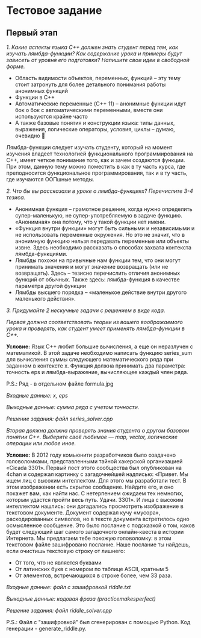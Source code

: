 # Тестовое задание

## Первый этап
*1. Какие аспекты языка С++ должен знать студент перед тем, как изучать лямбда-функции? Как содержание урока и примеры будут зависеть от уровня его подготовки? 
    Напишите свои идеи в свободной форме.*
- Область видимости объектов, переменных, функций – эту тему стоит затронуть для более детального понимания работы анонимных функций
- Функции в С++ 
- Автоматические переменные (C++ 11) – анонимные функции идут бок о бок с автоматическими переменными, вместе они используются крайне часто
- А также базовые понятия и конструкции языка: типы данных, выражения, логические операторы, условия, циклы – думаю, очевидно  

Лямбда-функции следует изучать студенту, который на момент изучения владеет технологией функционального программирования на С++, имеет четкое понимание того, как и зачем создаются функции. При этом, данную тему можно поместить в как в ту часть курса, где преподносится функциональное программирования, так и в ту часть, где изучаются ООПшные методы.  

*2. Что бы вы рассказали в уроке о лямбда-функциях? Перечислите 3-4 тезиса.*
- Анонимная функция – грамотное решение, когда нужно определить супер-маленькую, не супер-употребляемую в задаче функцию. «Анонимная» она потому, что у такой функции нет имени.
- «Функция внутри функции» могут быть сильными и независимыми и не использовать переменные окружения. Но это не значит, что в анонимную функцию нельзя передавать переменные или объекты извне. Здесь необходимо рассказать о способах захвата контекста лямбда-функциями.
- Лямбды похожи на привычные нам функции тем, что они могут принимать значения и могут значение возвращать (или не возвращать). Здесь – тезисно перечислить отличия анонимных функций от обычных. Также здесь: лямбда-функция в качестве параметра другой функции 
- Лямбды высшего порядка – «маленькое действие внутри другого маленького действия».

*3. Придумайте 2 нескучные задачи с решением в виде кода.*

*Первая должна соответствовать теории из вашего воображаемого урока и проверять, как студент умеет применять лямбда-функции в С++.*

**Условие:**
Язык С++ любит большие вычисления, а еще он неразлучен с математикой. В этой задаче необходимо написать функцию series_sum для вычисления суммы следующего математического ряда при заданном в контексте x. Функция должна принимать два параметра: точность eps и лямбда-выражение, вычисляющее каждый член ряда.

P.S.: Ряд - в отдельном файле formula.jpg

*Входные данные: x, eps*

*Выходные данные: сумма ряда с учетом точности.*

*Решение задания: файл series_solver.cpp*



*Вторая должна должна проверять знания студента о другом базовом понятии С++. Выберите своё любимое — map, vector, логические операции или любое иное.*
    
**Условие:**
В 2012 году комьюнити разработчиков было озадачено головоломками, представленными тайной хакерской организацией «Cicada 3301». Первый пост этого сообщества был опубликован на 4chan и содержал картинку с загадочнейшей надписью: «Привет. Мы ищем лиц с высоким интеллектом. Для этого мы разработали тест. В этом изображении есть скрытое сообщение. Найдите его, и оно покажет вам, как найти нас. С нетерпением ожидаем тех немногих, которым удастся пройти весь путь. Удачи. 3301». И лица с высоким интеллектом нашлись: они догадались просмотреть изображение в текстовом документе. Документ содержал кучу «мусора», раскодированных символов, но в тексте документа встретилось одно осмысленное сообщение. Это было послание с подсказкой о том, каков будет следующий шаг самого загадочного онлайн-квеста в истории Интернета. Мы предлагаем тебе похожую головоломку: в этом текстовом файле зашифровано послание. Наше послание ты найдешь, если очистишь текстовую строку от лишнего:
- От того, что не является буквами
- От латинских букв с номером по таблице ASCII, кратным 5
- От элементов, встречающихся в строке более, чем 33 раза. 

*Входные данные: файл с зашифровкой riddle.txt*

*Выходные данные: кодовая фраза (practicemakesperfect)*

*Решение задания: файл riddle_solver.cpp*

P.S.: Файл с "зашифровкой" был сгенерирован с помощью Python. Код генерации - generate_riddle.py.

